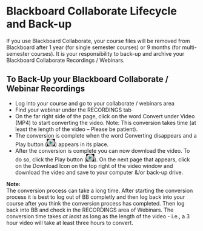 # Blackboard Collaborate Lifecycle and Back-up

If you use
Blackboard Collaborate, your course files will be removed from Blackboard after 1 year (for single semester courses) or 9 months (for multi-semester courses).
It is your responsibility to back-up and archive your Blackboard Collaborate Recordings / Webinars.

## To Back-Up your Blackboard Collaborate / Webinar Recordings

   -	Log into your course and go to your collaborate / webinars area
   -	Find your webinar under the RECORDINGS tab
   -	On the far right side of the page, click on the word Convert under Video (MP4) to start converting the video. Note: This conversion takes time (at least the length of the video – Please be patient).
   -	The conversion is complete when the word Converting disappears and a Play button   (![BB Collab Play](Collaborate_Lifecycle/collab_play.jpg)) appears in its place.
   -	After the conversion is complete you can now download the video. To do so, click the Play button (![BB Collab Play](Collaborate_Lifecycle/collab_play.jpg)). On the next page that appears, click on the Download Icon on the top right of the video window and download the video and save to your computer &/or back-up drive.

**Note:**   
The conversion process can take a long time. After starting the conversion process it is best to log out of BB completly and then log back into your course after you think the conversion process has completed. Then log back into BB and check in the RECORDINGS area of Webinars. The conversion time takes *at least* as long as the length of the video - i.e., a 3 hour video will take at least three hours to convert.
